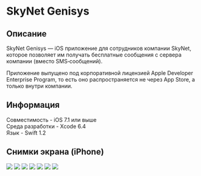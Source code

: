 # SkyNet Genisys

## Описание
SkyNet Genisys — iOS приложение для сотрудников компании SkyNet, которое позволяет им получать бесплатные сообщения с сервера компании (вместо SMS‑сообщений).

Приложение выпущено под корпоративной лицензией Apple Developer Enterprise Program, то есть оно распространяется не через App Store, а только внутри компании.

## Информация
Совместимость - iOS 7.1 или выше  
Среда разработки - Xcode 6.4  
Язык - Swift 1.2

## Снимки экрана (iPhone)
<img src="./1.png" />
<img src="./2.png" />
<img src="./3.png" />
<img src="./4.png" />
<img src="./5.png" />
<img src="./6.png" />
<img src="./7.png" />

